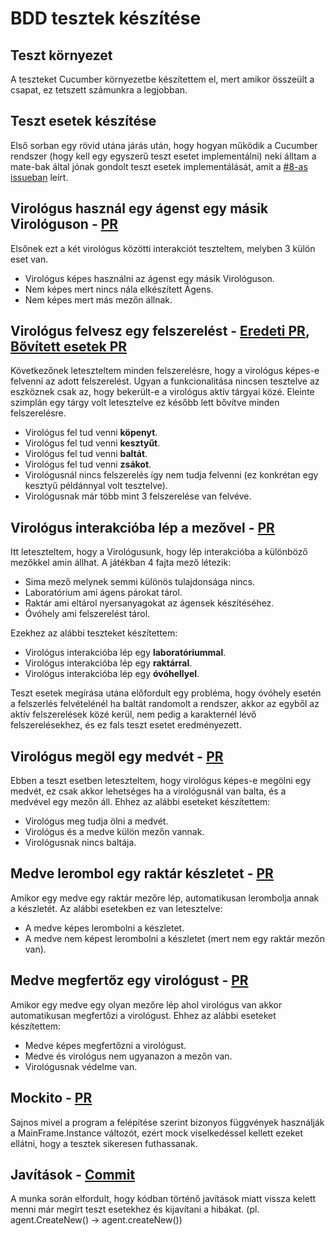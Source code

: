 # BDD tesztek készítése
## Teszt környezet
A teszteket Cucumber környezetbe készítettem el, mert amikor összeült a csapat, ez tetszett számunkra a legjobban.

## Teszt esetek készítése
Első sorban egy rövid utána járás után, hogy hogyan működik a Cucumber rendszer (hogy kell egy egyszerű teszt esetet implementálni) neki álltam a mate-bak által jónak gondolt teszt esetek implementálását, amit a [#8-as issueban](https://github.com/BME-MIT-IET/iet-hf-2023-grafadatbazis/issues/8) leírt.

## Virológus használ egy ágenst egy másik Virológuson - [PR](https://github.com/BME-MIT-IET/iet-hf-2023-grafadatbazis/pull/22)
Elsőnek ezt a két virológus közötti interakciót teszteltem, melyben 3 külön eset van.
- Virológus képes használni az ágenst egy másik Virológuson.
- Nem képes mert nincs nála elkészített Ágens.
- Nem képes mert más mezőn állnak.

## Virológus felvesz egy felszerelést - [Eredeti PR](https://github.com/BME-MIT-IET/iet-hf-2023-grafadatbazis/pull/22), [Bővített esetek PR](https://github.com/BME-MIT-IET/iet-hf-2023-grafadatbazis/pull/24)
Következőnek leteszteltem minden felszerelésre, hogy a virológus képes-e felvenni az adott felszerelést. Ugyan a funkcionalitása nincsen tesztelve az eszköznek csak az, hogy bekerült-e a virológus aktív tárgyai közé. Eleinte szimplán egy tárgy volt letesztelve ez később lett bővítve minden felszerelésre.
- Virológus fel tud venni **köpenyt**.
- Virológus fel tud venni **kesztyűt**.
- Virológus fel tud venni **baltát**.
- Virológus fel tud venni **zsákot**.
- Virológusnál nincs felszerelés így nem tudja felvenni (ez konkrétan egy kesztyű példánnyal volt tesztelve).
- Virológusnak már több mint 3 felszerelése van felvéve.

## Virológus interakcióba lép a mezővel - [PR](https://github.com/BME-MIT-IET/iet-hf-2023-grafadatbazis/pull/28)
Itt leteszteltem, hogy a Virológusunk, hogy lép interakcióba a különböző mezőkkel amin állhat. A játékban 4 fajta mező létezik:
- Sima mező melynek semmi különös tulajdonsága nincs.
- Laboratórium ami ágens párokat tárol.
- Raktár ami eltárol nyersanyagokat az ágensek készítéséhez.
- Óvóhely ami felszerelést tárol.

Ezekhez az alábbi teszteket készítettem:
- Virológus interakcióba lép egy **laboratóriummal**.
- Virológus interakcióba lép egy **raktárral**.
- Virológus interakcióba lép egy **óvóhellyel**.

Teszt esetek megírása utána előfordult egy probléma, hogy óvóhely esetén a felszerlés felvételénél ha baltát randomolt a rendszer, akkor az egyből az aktív felszerelések közé kerül, nem pedig a karakternél lévő felszerelésekhez, és ez fals teszt esetet eredményezett.

## Virológus megöl egy medvét - [PR](https://github.com/BME-MIT-IET/iet-hf-2023-grafadatbazis/pull/32)
Ebben a teszt esetben leteszteltem, hogy virológus képes-e megölni egy medvét, ez csak akkor lehetséges ha a virológusnál van balta, és a medvével egy mezőn áll.
Ehhez az alábbi eseteket készítettem:
- Virológus meg tudja ölni a medvét.
- Virológus és a medve külön mezőn vannak.
- Virológusnak nincs baltája.

## Medve lerombol egy raktár készletet - [PR](https://github.com/BME-MIT-IET/iet-hf-2023-grafadatbazis/pull/34)
Amikor egy medve egy raktár mezőre lép, automatikusan lerombolja annak a készletét. Az alábbi esetekben ez van letesztelve:
- A medve képes lerombolni a készletet.
- A medve nem képest lerombolni a készletet (mert nem egy raktár mezőn van).

## Medve megfertőz egy virológust - [PR](https://github.com/BME-MIT-IET/iet-hf-2023-grafadatbazis/pull/34)
Amikor egy medve egy olyan mezőre lép ahol virológus van akkor automatikusan megfertőzi a virológust.
Ehhez az alábbi eseteket készítettem:
- Medve képes megfertőzni a virológust.
- Medve és virológus nem ugyanazon a mezőn van.
- Virológusnak védelme van.

## Mockito - [PR](https://github.com/BME-MIT-IET/iet-hf-2023-grafadatbazis/pull/34)
Sajnos mivel a program a felépítése szerint bizonyos függvények használják a MainFrame.Instance változót, ezért mock viselkedéssel kellett ezeket ellátni, hogy a tesztek sikeresen futhassanak.

## Javítások - [Commit](https://github.com/BME-MIT-IET/iet-hf-2023-grafadatbazis/commit/666a08d18f1379b5acdccd97de28a715cce0ee1c)
A munka során elfordult, hogy kódban történő javítások miatt vissza kelett menni már megírt teszt esetekhez és kijavítani a hibákat. (pl. agent.CreateNew() -> agent.createNew())